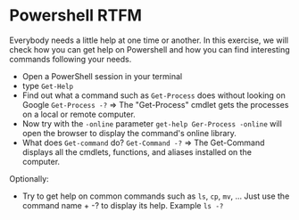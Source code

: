 # Powershell RTFM

Everybody needs a little help at one time or another. In this exercise, we will check how you can get help on Powershell and how you can find interesting commands following your needs.

- Open a PowerShell session in your terminal
- type `Get-Help`
- Find out what a command such as `Get-Process` does without looking on Google
  `Get-Process -?` => The "Get-Process" cmdlet gets the processes on a local or remote computer. 
- Now try with the `-online` parameter
  `get-help Ger-Process -online` will open the browser to display the command's online library.
- What does `Get-command` do?
  `Get-Command -?` => The Get-Command displays all the cmdlets, functions, and aliases installed on the computer.

Optionally:

- Try to get help on common commands such as `ls`, `cp`, `mv`, ...
Just use the command name + -? to display its help. Example `ls -?`
